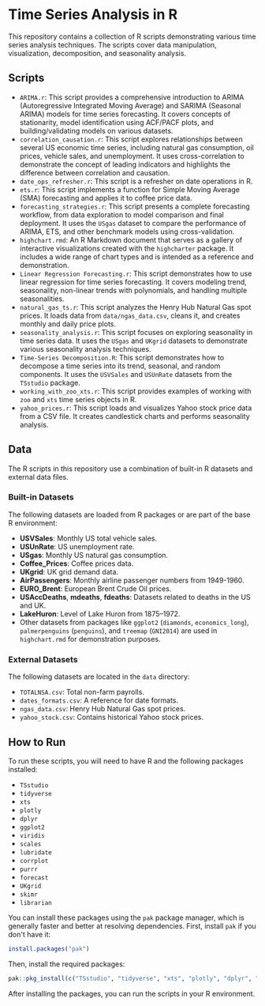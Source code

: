 # Time Series Analysis in R

This repository contains a collection of R scripts demonstrating various time series analysis techniques. The scripts cover data manipulation, visualization, decomposition, and seasonality analysis.

## Scripts

- `ARIMA.r`: This script provides a comprehensive introduction to ARIMA (Autoregressive Integrated Moving Average) and SARIMA (Seasonal ARIMA) models for time series forecasting. It covers concepts of stationarity, model identification using ACF/PACF plots, and building/validating models on various datasets.
- `correlation_causation.r`: This script explores relationships between several US economic time series, including natural gas consumption, oil prices, vehicle sales, and unemployment. It uses cross-correlation to demonstrate the concept of leading indicators and highlights the difference between correlation and causation.
- `date_ops_refresher.r`: This script is a refresher on date operations in R.
- `ets.r`: This script implements a function for Simple Moving Average (SMA) forecasting and applies it to coffee price data.
- `forecasting_strategies.r`: This script presents a complete forecasting workflow, from data exploration to model comparison and final deployment. It uses the `USgas` dataset to compare the performance of ARIMA, ETS, and other benchmark models using cross-validation.
- `highchart.rmd`: An R Markdown document that serves as a gallery of interactive visualizations created with the `highcharter` package. It includes a wide range of chart types and is intended as a reference and demonstration.
- `Linear Regression Forecasting.r`: This script demonstrates how to use linear regression for time series forecasting. It covers modeling trend, seasonality, non-linear trends with polynomials, and handling multiple seasonalities.
- `natural_gas_ts.r`: This script analyzes the Henry Hub Natural Gas spot prices. It loads data from `data/ngas_data.csv`, cleans it, and creates monthly and daily price plots.
- `seasonality_analysis.r`: This script focuses on exploring seasonality in time series data. It uses the `USgas` and `UKgrid` datasets to demonstrate various seasonality analysis techniques.
- `Time-Series Decomposition.R`: This script demonstrates how to decompose a time series into its trend, seasonal, and random components. It uses the `USVSales` and `USUnRate` datasets from the `TSstudio` package.
- `working_with_zoo_xts.r`: This script provides examples of working with `zoo` and `xts` time series objects in R.
- `yahoo_prices.r`: This script loads and visualizes Yahoo stock price data from a CSV file. It creates candlestick charts and performs seasonality analysis.

## Data

The R scripts in this repository use a combination of built-in R datasets and external data files.

### Built-in Datasets

The following datasets are loaded from R packages or are part of the base R environment:

- **USVSales**: Monthly US total vehicle sales.
- **USUnRate**: US unemployment rate.
- **USgas**: Monthly US natural gas consumption.
- **Coffee_Prices**: Coffee prices data.
- **UKgrid**: UK grid demand data.
- **AirPassengers**: Monthly airline passenger numbers from 1949-1960.
- **EURO_Brent**: European Brent Crude Oil prices.
- **USAccDeaths**, **mdeaths**, **fdeaths**: Datasets related to deaths in the US and UK.
- **LakeHuron**: Level of Lake Huron from 1875–1972.
- Other datasets from packages like `ggplot2` (`diamonds`, `economics_long`), `palmerpenguins` (`penguins`), and `treemap` (`GNI2014`) are used in `highchart.rmd` for demonstration purposes.

### External Datasets

The following datasets are located in the `data` directory:

- `TOTALNSA.csv`: Total non-farm payrolls.
- `dates_formats.csv`: A reference for date formats.
- `ngas_data.csv`: Henry Hub Natural Gas spot prices.
- `yahoo_stock.csv`: Contains historical Yahoo stock prices.

## How to Run

To run these scripts, you will need to have R and the following packages installed:

- `TSstudio`
- `tidyverse`
- `xts`
- `plotly`
- `dplyr`
- `ggplot2`
- `viridis`
- `scales`
- `lubridate`
- `corrplot`
- `purrr`
- `forecast`
- `UKgrid`
- `skimr`
- `librarian`

You can install these packages using the `pak` package manager, which is generally faster and better at resolving dependencies. First, install `pak` if you don't have it:

```R
install.packages("pak")
```

Then, install the required packages:

```R
pak::pkg_install(c("TSstudio", "tidyverse", "xts", "plotly", "dplyr", "ggplot2", "viridis", "scales", "lubridate", "corrplot", "purrr", "forecast", "UKgrid", "skimr", "librarian"))
```

After installing the packages, you can run the scripts in your R environment.
